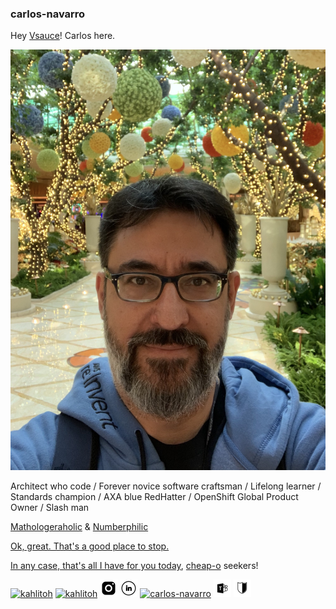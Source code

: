 ### carlos-navarro

Hey [Vsauce](https://youtube.com/c/vsauce1)! Carlos here.

![carlos-navarro](./avatars/re-invent.jpeg)

Architect who code / Forever novice software craftsman / Lifelong learner / Standards champion / AXA blue RedHatter / OpenShift Global Product Owner / Slash man

[Mathologeraholic](https://youtube.com/c/Mathologer) & [Numberphilic](https://youtube.com/user/numberphile) 

[Ok, great. That's a good place to stop.](https://youtube.com/c/MichaelPennMath)

[In any case, that's all I have for you today](https://youtube.com/c/lockpickinglawyer), [cheap-o](https://youtube.com/c/DarrenWalkerMultimeterReviews) seekers!

<!-- Please don't remove this: Grab your social icons from https://github.com/carlsednaoui/gitsocial -->

<!-- display the social media buttons in your README -->

[![kahlitoh][1.1]][1]
[![kahlitoh][2.1]][2]
[![carlos-navarro][0.2]][8]
[![carlos-navarro][0.3]][9]
[![carlos-navarro][6.1]][6]
[![carlos-navarro][0.4]][10]
[![badges][0.1]][0]

<!-- links to social media icons -->
<!-- no need to change these -->

<!-- icons with padding -->

[0.1]: ./badges/bg.png
[0.2]: ./badges/insta.png
[0.3]: ./badges/in.png
[0.4]: ./badges/teams.png
[1.1]: http://i.imgur.com/tXSoThF.png (twitter icon with padding)
[2.1]: http://i.imgur.com/P3YfQoD.png (facebook icon with padding)
[3.1]: http://i.imgur.com/yCsTjba.png (google plus icon with padding)
[4.1]: http://i.imgur.com/YckIOms.png (tumblr icon with padding)
[5.1]: http://i.imgur.com/1AGmwO3.png (dribbble icon with padding)
[6.1]: http://i.imgur.com/0o48UoR.png (github icon with padding)

<!-- icons without padding -->

[1.2]: http://i.imgur.com/wWzX9uB.png (twitter icon without padding)
[2.2]: http://i.imgur.com/fep1WsG.png (facebook icon without padding)
[3.2]: http://i.imgur.com/VlgBKQ9.png (google plus icon without padding)
[4.2]: http://i.imgur.com/jDRp47c.png (tumblr icon without padding)
[5.2]: http://i.imgur.com/Vvy3Kru.png (dribbble icon without padding)
[6.2]: http://i.imgur.com/9I6NRUm.png (github icon without padding)


<!-- links to your social media accounts -->
<!-- update these accordingly -->

[0]: ./badges/
[1]: http://www.twitter.com/kahlitoh
[2]: http://www.facebook.com/kahlitoh
[3]: https://plus.google.com/not-available
[4]: http://kahlitoh.tumblr.com
[5]: http://dribbble.com/kahlitoh
[6]: https://github.com/carlos-navarro
[7]: https://github.com/kahlitoh
[8]: https://www.instagram.com/kahlitoh/
[9]: https://www.linkedin.com/in/carlos-navarro-segarra-48734a1/
[10]: https://teams.microsoft.com/l/chat/0/0?users=carlos.navarro@axa.com


<!-- Please don't remove this: Grab your social icons from https://github.com/carlsednaoui/gitsocial -->

